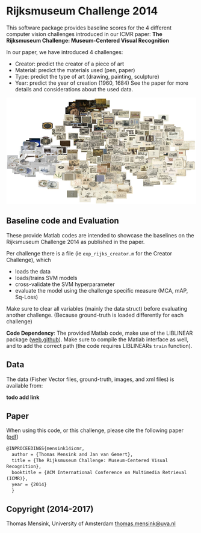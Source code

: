 # Rijksmuseum Challenge 2014
This software package provides baseline scores for the 4 different computer vision challenges introduced in our ICMR paper: **The Rijksmuseum Challenge: Museum-Centered Visual Recognition**

In our paper, we have introduced 4 challenges:
  - Creator: predict the creator of a piece of art
  - Material: predict the materials used (pen, paper)
  - Type: predict the type of art (drawing, painting, sculpture)
  - Year: predict the year of creation (1960, 1684)
See the paper for more details and considerations about the used data.

![t-SNE plot of RMC14](https://github.com/tmensink/rijkschallenge/blob/dev/img/dataviz.jpg)


## Baseline code and Evaluation
These provide Matlab codes are intended to showcase the baselines on the Rijksmuseum Challenge 2014 as published in the paper. 

Per challenge there is a file (ie `exp_rijks_creator.m` for the Creator Challenge), which
  - loads the data
  - loads/trains SVM models
  - cross-validate the SVM hyperparameter
  - evaluate the model using the challenge specific measure (MCA, mAP, Sq-Loss)

Make sure to clear all variables (mainly the data struct) before evaluating another challenge. (Because ground-truth is loaded differently for each challenge)

**Code Dependency**: The provided Matlab code, make use of the LIBLINEAR package ([web](https://www.csie.ntu.edu.tw/~cjlin/liblinear/),[github](https://github.com/cjlin1/liblinear)). 
Make sure to compile the Matlab interface as well, and to add the correct path (the code requires LIBLINEARs `train` function).

## Data
The data (Fisher Vector files, ground-truth, images, and xml files) is available from:

**todo add link**

## Paper
When using this code, or this challenge, please cite the following paper ([pdf](https://ivi.fnwi.uva.nl/isis/publications/2014/MensinkICMIR2014/MensinkICMIR2014.pdf))

    @INPROCEEDINGS{mensink14icmr,
      author = {Thomas Mensink and Jan van Gemert},
      title = {The Rijksmuseum Challenge: Museum-Centered Visual Recognition},
      booktitle = {ACM International Conference on Multimedia Retrieval (ICMR)},
      year = {2014}
      }

## Copyright (2014-2017)
Thomas Mensink, University of Amsterdam
thomas.mensink@uva.nl
